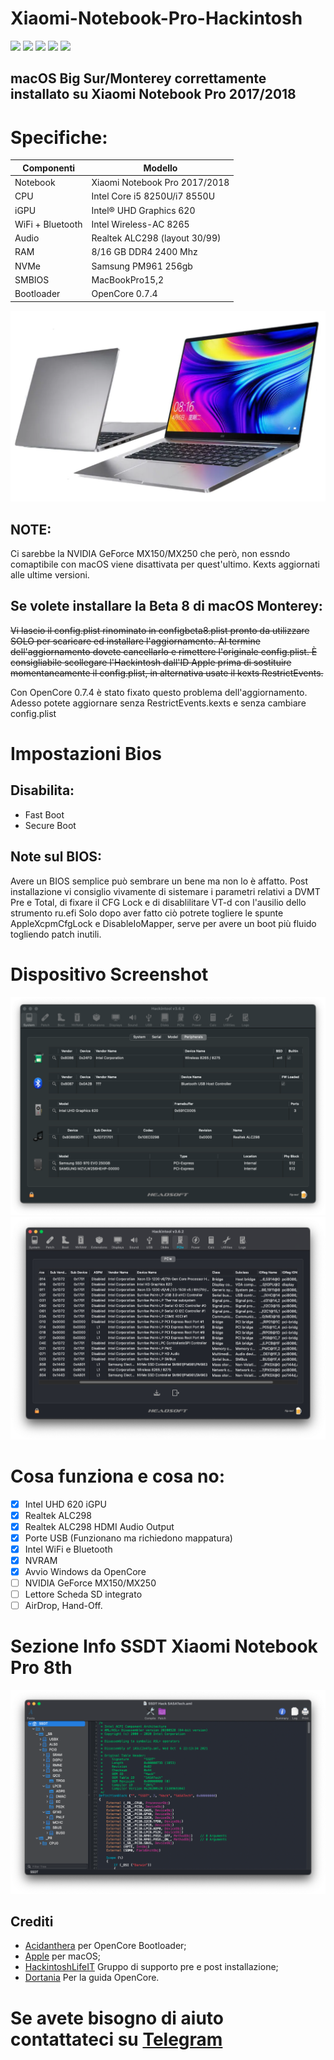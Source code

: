 # Xiaomi-Notebook-Pro-Hackintosh
[![](https://img.shields.io/badge/Gitter%20HL%20Community-Chat-informational?style=flat&logo=gitter&logoColor=white&color=ed1965)](https://gitter.im/Hackintosh-Life-IT/community)
[![](https://img.shields.io/badge/Repository-SASATech-informational?style=flat&logo=apple&logoColor=white&color=9debeb)](https://github.com/SASA-Tech?tab=repositories)
[![](https://img.shields.io/badge/Telegram-HackintoshLifeIT-informational?style=flat&logo=telegram&logoColor=white&color=5fb659)](https://t.me/HackintoshLife_it)
[![](https://img.shields.io/badge/Facebook-HackintoshLifeIT-informational?style=flat&logo=facebook&logoColor=white&color=3a4dc9)](https://www.facebook.com/hackintoshlife/)
[![](https://img.shields.io/badge/Instagram-HackintoshLifeIT-informational?style=flat&logo=instagram&logoColor=white&color=8a178a)](https://www.instagram.com/hackintoshlife.it_official/)

## macOS Big Sur/Monterey correttamente installato su Xiaomi Notebook Pro 2017/2018

# Specifiche:

| Componenti       | Modello                              |
| ---------------- | ------------------------------------ |
| Notebook         | Xiaomi Notebook Pro 2017/2018        | 
| CPU              | Intel Core i5 8250U/i7 8550U         | 
| iGPU             | Intel® UHD Graphics 620              |
| WiFi + Bluetooth | Intel Wireless-AC 8265               |
| Audio            | Realtek ALC298 (layout 30/99)        |
| RAM              | 8/16 GB DDR4 2400 Mhz                |
| NVMe             | Samsung PM961 256gb                  |
| SMBIOS           | MacBookPro15,2                       |
| Bootloader       | OpenCore 0.7.4                       |

![infodp1](./Screenshot/PC.png)

## NOTE:
Ci sarebbe la NVIDIA GeForce MX150/MX250 che però, non essndo comaptibile con macOS viene disattivata per quest'ultimo.
Kexts aggiornati alle ultime versioni.

## Se volete installare la Beta 8 di macOS Monterey:
~~Vi lascio il config.plist rinominato in configbeta8.plist pronto da utilizzare SOLO per scaricare ed installare l'aggiornamento.
Al termine dell'aggiornamento dovete cancellarlo e rimettere l'originale config.plist.
È consigliabile scollegare l'Hackintosh dall'ID Apple prima di sostituire momentaneamente il config.plist, in alternativa usate il kexts RestrictEvents.~~

Con OpenCore 0.7.4 è stato fixato questo problema dell'aggiornamento.
Adesso potete aggiornare senza RestrictEvents.kexts e senza cambiare config.plist

# Impostazioni Bios

## Disabilita:

- Fast Boot
- Secure Boot

## Note sul BIOS:
Avere un BIOS semplice può sembrare un bene ma non lo è affatto.
Post installazione vi consiglio vivamente di sistemare i parametri relativi a DVMT Pre e Total, di fixare il CFG Lock e di disablilitare VT-d con l'ausilio dello strumento ru.efi
Solo dopo aver fatto ciò potrete togliere le spunte AppleXcpmCfgLock e DisableIoMapper, serve per avere un boot più fluido togliendo patch inutili.
  
# Dispositivo Screenshot
![infodp1](./Screenshot/Peripherials.png)
![infodp2](./Screenshot/PCIe.png)

# Cosa funziona e cosa no:
- [x] Intel UHD 620 iGPU
- [x] Realtek ALC298
- [x] Realtek ALC298 HDMI Audio Output
- [x] Porte USB (Funzionano ma richiedono mappatura)
- [x] Intel WiFi e Bluetooth
- [x] NVRAM
- [x] Avvio Windows da OpenCore
- [ ] NVIDIA GeForce MX150/MX250
- [ ] Lettore Scheda SD integrato
- [ ] AirDrop, Hand-Off.

# Sezione Info SSDT Xiaomi Notebook Pro 8th

![SSDT](./Screenshot/SSDT.png)

## Crediti

- [Acidanthera](https://github.com/acidanthera) per OpenCore Bootloader;
- [Apple](https://apple.com) per macOS;
- [HackintoshLifeIT](https://github.com/Hackintoshlifeit) Gruppo di supporto pre e post installazione;
- [Dortania](https://github.com/dortania) Per la guida OpenCore.

# Se avete bisogno di aiuto contattateci su [Telegram](https://t.me/HackintoshLife_it)
